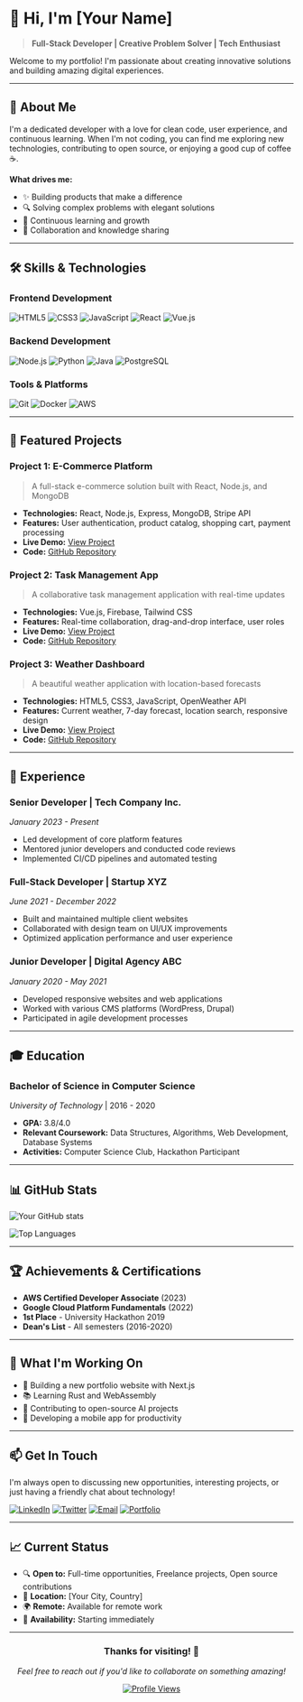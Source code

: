 # 👋 Hi, I'm [Your Name]

> **Full-Stack Developer | Creative Problem Solver | Tech Enthusiast**

Welcome to my portfolio! I'm passionate about creating innovative solutions and building amazing digital experiences.

---

## 🚀 About Me

I'm a dedicated developer with a love for clean code, user experience, and continuous learning. When I'm not coding, you can find me exploring new technologies, contributing to open source, or enjoying a good cup of coffee ☕.

**What drives me:**
- ✨ Building products that make a difference
- 🔍 Solving complex problems with elegant solutions
- 🌱 Continuous learning and growth
- 🤝 Collaboration and knowledge sharing

---

## 🛠️ Skills & Technologies

### **Frontend Development**
![HTML5](https://img.shields.io/badge/HTML5-E34F26?style=for-the-badge&logo=html5&logoColor=white)
![CSS3](https://img.shields.io/badge/CSS3-1572B6?style=for-the-badge&logo=css3&logoColor=white)
![JavaScript](https://img.shields.io/badge/JavaScript-F7DF1E?style=for-the-badge&logo=javascript&logoColor=black)
![React](https://img.shields.io/badge/React-20232A?style=for-the-badge&logo=react&logoColor=61DAFB)
![Vue.js](https://img.shields.io/badge/Vue.js-35495E?style=for-the-badge&logo=vue.js&logoColor=4FC08D)

### **Backend Development**
![Node.js](https://img.shields.io/badge/Node.js-43853D?style=for-the-badge&logo=node.js&logoColor=white)
![Python](https://img.shields.io/badge/Python-3776AB?style=for-the-badge&logo=python&logoColor=white)
![Java](https://img.shields.io/badge/Java-ED8B00?style=for-the-badge&logo=java&logoColor=white)
![PostgreSQL](https://img.shields.io/badge/PostgreSQL-316192?style=for-the-badge&logo=postgresql&logoColor=white)

### **Tools & Platforms**
![Git](https://img.shields.io/badge/Git-F05032?style=for-the-badge&logo=git&logoColor=white)
![Docker](https://img.shields.io/badge/Docker-2496ED?style=for-the-badge&logo=docker&logoColor=white)
![AWS](https://img.shields.io/badge/AWS-232F3E?style=for-the-badge&logo=amazon-aws&logoColor=white)

---

## 🎯 Featured Projects

### **Project 1: E-Commerce Platform**
> A full-stack e-commerce solution built with React, Node.js, and MongoDB

- **Technologies:** React, Node.js, Express, MongoDB, Stripe API
- **Features:** User authentication, product catalog, shopping cart, payment processing
- **Live Demo:** [View Project](https://github.com/yourusername/project1)
- **Code:** [GitHub Repository](https://github.com/yourusername/project1)

### **Project 2: Task Management App**
> A collaborative task management application with real-time updates

- **Technologies:** Vue.js, Firebase, Tailwind CSS
- **Features:** Real-time collaboration, drag-and-drop interface, user roles
- **Live Demo:** [View Project](https://github.com/yourusername/project2)
- **Code:** [GitHub Repository](https://github.com/yourusername/project2)

### **Project 3: Weather Dashboard**
> A beautiful weather application with location-based forecasts

- **Technologies:** HTML5, CSS3, JavaScript, OpenWeather API
- **Features:** Current weather, 7-day forecast, location search, responsive design
- **Live Demo:** [View Project](https://github.com/yourusername/project3)
- **Code:** [GitHub Repository](https://github.com/yourusername/project3)

---

## 💼 Experience

### **Senior Developer** | Tech Company Inc.
*January 2023 - Present*
- Led development of core platform features
- Mentored junior developers and conducted code reviews
- Implemented CI/CD pipelines and automated testing

### **Full-Stack Developer** | Startup XYZ
*June 2021 - December 2022*
- Built and maintained multiple client websites
- Collaborated with design team on UI/UX improvements
- Optimized application performance and user experience

### **Junior Developer** | Digital Agency ABC
*January 2020 - May 2021*
- Developed responsive websites and web applications
- Worked with various CMS platforms (WordPress, Drupal)
- Participated in agile development processes

---

## 🎓 Education

### **Bachelor of Science in Computer Science**
*University of Technology* | 2016 - 2020
- **GPA:** 3.8/4.0
- **Relevant Coursework:** Data Structures, Algorithms, Web Development, Database Systems
- **Activities:** Computer Science Club, Hackathon Participant

---

## 📊 GitHub Stats

![Your GitHub stats](https://github-readme-stats.vercel.app/api?username=yourusername&show_icons=true&theme=radical)

![Top Languages](https://github-readme-stats.vercel.app/api/top-langs/?username=yourusername&layout=compact&theme=radical)

---

## 🏆 Achievements & Certifications

- **AWS Certified Developer Associate** (2023)
- **Google Cloud Platform Fundamentals** (2022)
- **1st Place** - University Hackathon 2019
- **Dean's List** - All semesters (2016-2020)

---

## 🌟 What I'm Working On

- 🔧 Building a new portfolio website with Next.js
- 📚 Learning Rust and WebAssembly
- 🤖 Contributing to open-source AI projects
- 📱 Developing a mobile app for productivity

---

## 📫 Get In Touch

I'm always open to discussing new opportunities, interesting projects, or just having a friendly chat about technology!

[![LinkedIn](https://img.shields.io/badge/LinkedIn-0077B5?style=for-the-badge&logo=linkedin&logoColor=white)](https://linkedin.com/in/yourusername)
[![Twitter](https://img.shields.io/badge/Twitter-1DA1F2?style=for-the-badge&logo=twitter&logoColor=white)](https://twitter.com/yourusername)
[![Email](https://img.shields.io/badge/Email-D14836?style=for-the-badge&logo=gmail&logoColor=white)](mailto:your.email@example.com)
[![Portfolio](https://img.shields.io/badge/Portfolio-FF5722?style=for-the-badge&logo=todoist&logoColor=white)](https://yourportfolio.com)

---

## 📈 Current Status

- 🔍 **Open to:** Full-time opportunities, Freelance projects, Open source contributions
- 📍 **Location:** [Your City, Country]
- 🌍 **Remote:** Available for remote work
- 🚀 **Availability:** Starting immediately

---

<div align="center">

### Thanks for visiting! 👋

*Feel free to reach out if you'd like to collaborate on something amazing!*

[![Profile Views](https://komarev.com/ghpvc/?username=yourusername&color=brightgreen)](https://github.com/yourusername)

</div>

